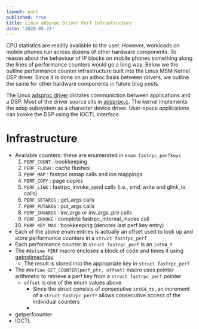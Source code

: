 ```yaml
---
layout: post
published: true
title: Linux adsprpc Driver Perf Infrastructure
date: '2020-05-23'
---
```

CPU statistics are readily available to the user. However, workloads on mobile phones run across dozens of other hardware components. To reason about the behaviour of IP blocks on mobile phones something along the lines of performance counters would go a long way. Below we the outline performance counter infrastructure built into the Linux MSM Kernel DSP driver. Since it is done on an adhoc basis between drivers, we outline the same for other hardware components in future blog posts.

The Linux [adsprpc driver](https://android.googlesource.com/kernel/msm/+/android-msm-flo-3.4-kitkat-mr1/Documentation/arm/msm/adsprpc-drv.txt) dictates communiction between applications and a DSP. Most of the driver source sits in [adsprpc.c](https://android.googlesource.com/kernel/msm/+/android-msm-marlin-3.18-nougat-dr1/drivers/char/adsprpc.c). The kernel implements the adsp subsystem as a character device driver. User-space applications can invoke the DSP using the IOCTL interface.

# Infrastructure
- Available counters: these are enumerated in `enum fastrpc_perfkeys`
  1.  `PERF_COUNT`   : bookkeeping
  2.  `PERF_FLUSH`   : cache flushes
  3.  `PERF_MAP`     : fastrpc mmap calls and ion mappings
  4.  `PERF_COPY`    : page copies
  5.  `PERF_LINK`    : fastrpc_invoke_send calls (i.e., smd_write and glink_tx calls)
  6.  `PERF_GETARGS` : get_args calls
  7.  `PERF_PUTARGS` : put_args calls
  8.  `PERF_INVARGS` : inv_args or inv_args_pre calls
  9.  `PERF_INVOKE`  : complete fastrpc_internal_invoke call
  10. `PERF_KEY_MAX` : bookkeeping (denotes last perf key entry)
- Each of the above enum entries is actually an offset used to look up and store performance counters in a `struct fastrpc_perf`
- Each performance counter in `struct fastrpc_perf` is an `int64_t`
- The `#define PERF` macro encloses a block of code and times it using [getnstimeofday](https://www.kernel.org/doc/html/latest/core-api/timekeeping.html#c.getnstimeofday)
  - The result is stored into the appropriate key in `struct fastrpc_perf`
- The `#define GET_COUNTER(perf_ptr, offset)` macro uses pointer arithmetic to retrieve a perf key from a `struct fastrpc_perf` pointer
  - `offset` is one of the enum values above
    - Since the struct consists of consecutive `int64_t`s, an increment of a `struct fastrpc_perf*` allows consecutive access of the individual counters
    - 
- getperfcounter
- IOCTL
